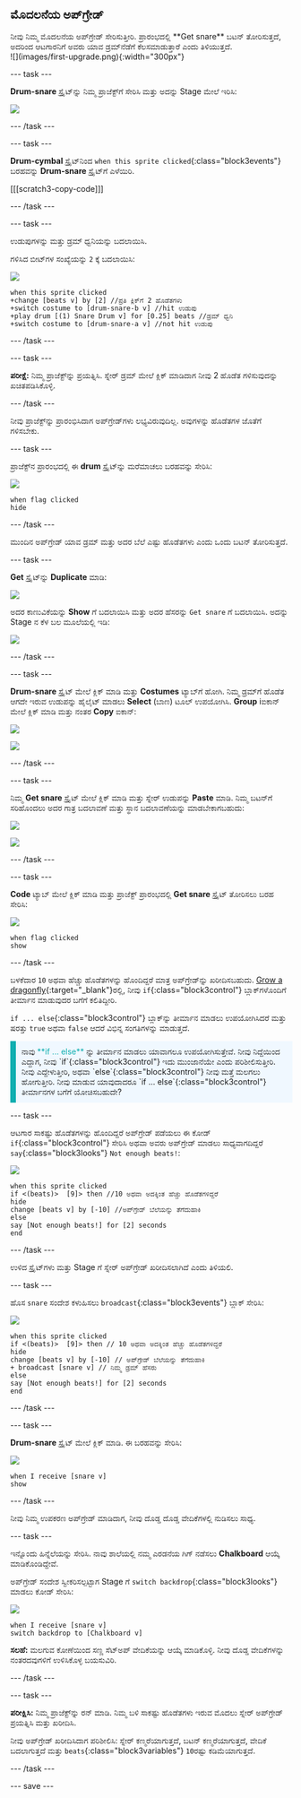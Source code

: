 ## ಮೊದಲನೆಯ ಅಪ್‌ಗ್ರೇಡ್

<div style="display: flex; flex-wrap: wrap">
<div style="flex-basis: 200px; flex-grow: 1; margin-right: 15px;">
ನೀವು ನಿಮ್ಮ ಮೊದಲನೆಯ ಅಪ್‌ಗ್ರೇಡ್‌ ಸೇರಿಸುತ್ತೀರಿ. ಪ್ರಾರಂಭದಲ್ಲಿ **Get snare** ಬಟನ್‌ ತೋರಿಸುತ್ತದೆ, ಅದರಿಂದ ಆಟಗಾರನಿಗೆ ಅವರು ಯಾವ ಡ್ರಮ್‌ನೆಡೆಗೆ ಕೆಲಸಮಾಡುತ್ತಾರೆ ಎಂದು ತಿಳಿಯುತ್ತದೆ.
</div>
<div>
![](images/first-upgrade.png){:width="300px"}
</div>
</div>

--- task ---

**Drum-snare** ಸ್ಪ್ರೈಟ್‌ನ್ನು ನಿಮ್ಮ ಪ್ರಾಜೆಕ್ಟ್‌ಗೆ ಸೇರಿಸಿ ಮತ್ತು ಅದನ್ನು Stage ಮೇಲೆ ಇರಿಸಿ:

![](images/snare-stage.png)

--- /task ---

--- task ---

**Drum-cymbal** ಸ್ಪ್ರೈಟ್‌ನಿಂದ `when this sprite clicked`{:class="block3events"} ಬರಹವನ್ನು **Drum-snare** ಸ್ಪ್ರೈಟ್‌ಗೆ ಎಳೆಯಿರಿ.

[[[scratch3-copy-code]]]

--- /task ---

--- task ---

ಉಡುಪುಗಳನ್ನು ಮತ್ತು ಡ್ರಮ್‌ ಧ್ವನಿಯನ್ನು ಬದಲಾಯಿಸಿ.

ಗಳಿಸಿದ ಬೀಟ್‌ಗಳ ಸಂಖ್ಯೆಯನ್ನು `2` ಕ್ಕೆ ಬದಲಾಯಿಸಿ:

![](images/snare-icon.png)

```blocks3
when this sprite clicked
+change [beats v] by [2] //ಪ್ರತಿ ಕ್ಲಿಕ್‌ಗೆ 2 ಹೊಡೆತಗಳು
+switch costume to [drum-snare-b v] //hit ಉಡುಪು
+play drum [(1) Snare Drum v] for [0.25] beats //ಡ್ರಮ್‌ ಧ್ವನಿ
+switch costume to [drum-snare-a v] //not hit ಉಡುಪು
```

--- /task ---

--- task ---

**ಪರೀಕ್ಷೆ:** ನಿಮ್ಮ ಪ್ರಾಜೆಕ್ಟ್‌ನ್ನು ಪ್ರಯತ್ನಿಸಿ. ಸ್ನೇರ್‌ ಡ್ರಮ್‌ ಮೇಲೆ ಕ್ಲಿಕ್‌ ಮಾಡಿದಾಗ ನೀವು 2 ಹೊಡೆತ ಗಳಿಸುವುದನ್ನು ಖಚಿತಪಡಿಸಿಕೊಳ್ಳಿ.

--- /task ---

ನೀವು ಪ್ರಾಜೆಕ್ಟ್‌ನ್ನು ಪ್ರಾರಂಭಿಸಿದಾಗ ಅಪ್‌ಗ್ರೇಡ್‌ಗಳು ಲಭ್ಯವಿರುವುದಿಲ್ಲ. ಅವುಗಳನ್ನು ಹೊಡೆತಗಳ ಜೊತೆಗೆ ಗಳಿಸಬೇಕು.

--- task ---

ಪ್ರಾಜೆಕ್ಟ್‌ನ ಪ್ರಾರಂಭದಲ್ಲಿ ಈ **drum** ಸ್ಪ್ರೈಟ್‌ನ್ನು ಮರೆಮಾಚಲು ಬರಹವನ್ನು ಸೇರಿಸಿ:

![](images/snare-icon.png)

```blocks3
when flag clicked
hide
```

--- /task ---

ಮುಂದಿನ ಅಪ್‌ಗ್ರೇಡ್‌ ಯಾವ ಡ್ರಮ್‌ ಮತ್ತು ಅದರ ಬೆಲೆ ಎಷ್ಟು ಹೊಡೆತಗಳು ಎಂದು ಒಂದು ಬಟನ್‌ ತೋರಿಸುತ್ತದೆ.

--- task ---

**Get** ಸ್ಪ್ರೈಟ್‌ನ್ನು **Duplicate** ಮಾಡಿ:

![](images/duplicate-get.png)

ಅದರ ಕಾಣುವಿಕೆಯನ್ನು **Show** ಗೆ ಬದಲಾಯಿಸಿ ಮತ್ತು ಅದರ ಹೆಸರನ್ನು `Get snare` ಗೆ ಬದಲಾಯಿಸಿ. ಅದನ್ನು Stage ನ ಕೆಳ ಬಲ ಮೂಲೆಯಲ್ಲಿ ಇಡಿ:

![](images/get-snare.png)

--- /task ---

--- task ---

**Drum-snare** ಸ್ಪ್ರೈಟ್‌ ಮೇಲೆ ಕ್ಲಿಕ್‌ ಮಾಡಿ ಮತ್ತು **Costumes** ಟ್ಯಾಬ್‌ಗೆ ಹೋಗಿ. ನಿಮ್ಮ ಡ್ರಮ್‌ಗೆ ಹೊಡೆತ ಆಗದೇ ಇರುವ ಉಡುಪನ್ನು ಹೈಲೈಟ್‌ ಮಾಡಲು **Select** (ಬಾಣ) ಟೂಲ್‌ ಉಪಯೋಗಿಸಿ. **Group** iಐಕಾನ್‌ ಮೇಲೆ ಕ್ಲಿಕ್‌ ಮಾಡಿ ಮತ್ತು ನಂತರ **Copy** ಐಕಾನ್:

![](images/snare-icon.png)

![](images/copy-costume.png)

--- /task ---

--- task ---

ನಿಮ್ಮ **Get snare** ಸ್ಪ್ರೈಟ್‌ ಮೇಲೆ ಕ್ಲಿಕ್‌ ಮಾಡಿ ಮತ್ತು ಸ್ನೇರ್‌ ಉಡುಪನ್ನು **Paste** ಮಾಡಿ. ನಿಮ್ಮ ಬಟನ್‌ಗೆ ಸರಿಹೊಂದಲು ಅದರ ಗಾತ್ರ ಬದಲಾವಣೆ ಮತ್ತು ಸ್ಥಾನ ಬದಲಾವಣೆಯನ್ನು ಮಾಡಬೇಕಾಗಬಹುದು:

![](images/get-snare-icon.png)

![](images/paste-costume.png)

--- /task ---

--- task ---

**Code** ಟ್ಯಾಬ್‌ ಮೇಲೆ ಕ್ಲಿಕ್‌ ಮಾಡಿ ಮತ್ತು ಪ್ರಾಜೆಕ್ಟ್‌ ಪ್ರಾರಂಭದಲ್ಲಿ **Get snare** ಸ್ಪ್ರೈಟ್‌ ತೋರಿಸಲು ಬರಹ ಸೇರಿಸಿ:

![](images/get-snare-icon.png)

```blocks3
when flag clicked
show
```

--- /task ---

ಬಳಕೆದಾರ `10` ಅಥವಾ ಹೆಚ್ಚು ಹೊಡೆತಗಳನ್ನು ಹೊಂದಿದ್ದರೆ ಮಾತ್ರ ಅಪ್‌ಗ್ರೇಡ್‌ನ್ನು ಖರೀದಿಸಬಹುದು. [Grow a dragonfly](https://projects.raspberrypi.org/kn-IN/projects/grow-a-dragonfly){:target="_blank"}ರಲ್ಲಿ, ನೀವು `if`{:class="block3control"} ಬ್ಲಾಕ್‌ಗಳೊಂದಿಗೆ ತೀರ್ಮಾನ ಮಾಡುವುದರ ಬಗೆಗೆ ಕಲಿತಿದ್ದೀರಿ.

`if ... else`{:class="block3control"} ಬ್ಲಾಕ್‌ನ್ನು ತೀರ್ಮಾನ ಮಾಡಲು ಉಪಯೋಗಿಸಿದರೆ ಮತ್ತು ಷರತ್ತು `true` ಅಥವಾ `false` ಆದರೆ ವಿಭಿನ್ನ ಸಂಗತಿಗಳನ್ನು ಮಾಡುತ್ತದೆ.

<p style="border-left: solid; border-width:10px; border-color: #0faeb0; background-color: aliceblue; padding: 10px;">
ನಾವು <span style="color: #0faeb0">**if ... else**</span> ನ್ನು ತೀರ್ಮಾನ ಮಾಡಲು ಯಾವಾಗಲೂ ಉಪಯೋಗಿಸುತ್ತೇವೆ. ನೀವು ನಿದ್ದೆಯಿಂದ ಎದ್ದಾಗ, ನೀವು `if`{:class="block3control"} ಇದು ಮುಂಜಾನೆಯೇ ಎಂದು ಪರಿಶೀಲಿಸುತ್ತೀರಿ. ನೀವು ಎದ್ದೇಳುತ್ತೀರಿ, ಅಥವಾ `else`{:class="block3control"} ನೀವು ಮತ್ತೆ ಮಲಗಲು ಹೋಗುತ್ತೀರಿ. ನೀವು ಮಾಡುವ ಯಾವುದಾದರೂ `if ... else`{:class="block3control"} ತೀರ್ಮಾನಗಳ ಬಗೆಗೆ ಯೋಚಿಸಬಹುದೇ? 
</p>

--- task ---

ಆಟಗಾರ ಸಾಕಷ್ಟು ಹೊಡೆತಗಳನ್ನು ಹೊಂದಿದ್ದರೆ ಅಪ್‌ಗ್ರೇಡ್‌ ಪಡೆಯಲು ಈ ಕೋಡ್ `if`{:class="block3control"} ಸೇರಿಸಿ ಅಥವಾ ಅವರು ಅಪ್‌ಗ್ರೇಡ್‌ ಮಾಡಲು ಸಾಧ್ಯವಾಗದಿದ್ದರೆ `say`{:class="block3looks"} `Not enough beats!`:

![](images/get-snare-icon.png)

```blocks3
when this sprite clicked
if <(beats)>  [9]> then //10 ಅಥವಾ ಅದಕ್ಕಿಂತ ಹೆಚ್ಚು ಹೊಡೆತಗಳಿದ್ದರೆ
hide
change [beats v] by [-10] //ಅಪ್‌ಗ್ರೇಡ್‌ ಬೆಲೆಯನ್ನು ತೆಗೆದುಹಾಕಿ
else
say [Not enough beats!] for [2] seconds 
end
```

--- /task ---

ಉಳಿದ ಸ್ಪ್ರೈಟ್‌ಗಳು ಮತ್ತು Stage ಗೆ ಸ್ನೇರ್‌ ಅಪ್‌ಗ್ರೇಡ್‌ ಖರೀದಿಸಲಾಗಿದೆ ಎಂದು ತಿಳಿಯಲಿ.

--- task ---

ಹೊಸ `snare` ಸಂದೇಶ ಕಳುಹಿಸಲು `broadcast`{:class="block3events"} ಬ್ಲಾಕ್‌ ಸೇರಿಸಿ:

![](images/get-snare-icon.png)

```blocks3
when this sprite clicked
if <(beats)>  [9]> then // 10 ಅಥವಾ ಅದಕ್ಕಿಂತ ಹೆಚ್ಚು ಹೊಡೆತಗಳಿದ್ದರೆ
hide
change [beats v] by [-10] // ಅಪ್‌ಗ್ರೇಡ್‌ ಬೆಲೆಯನ್ನು ತೆಗೆದುಹಾಕಿ
+ broadcast [snare v] // ನಿಮ್ಮ ಡ್ರಮ್‌ ಹೆಸರು
else
say [Not enough beats!] for [2] seconds 
end
```

--- /task ---

--- task ---

**Drum-snare** ಸ್ಪ್ರೈಟ್‌ ಮೇಲೆ ಕ್ಲಿಕ್‌ ಮಾಡಿ. ಈ ಬರಹವನ್ನು ಸೇರಿಸಿ:

![](images/snare-icon.png)

```blocks3
when I receive [snare v]
show
```

--- /task ---

ನೀವು ನಿಮ್ಮ ಉಪಕರಣ ಅಪ್‌ಗ್ರೇಡ್‌ ಮಾಡಿದಾಗ, ನೀವು ದೊಡ್ಡ ದೊಡ್ಡ ವೇದಿಕೆಗಳಲ್ಲಿ ನುಡಿಸಲು ಸಾಧ್ಯ.

--- task ---

ಇನ್ನೊಂದು ಹಿನ್ನೆಲೆಯನ್ನು ಸೇರಿಸಿ. ನಾವು ಶಾಲೆಯಲ್ಲಿ ನಮ್ಮ ಎರಡನೆಯ ಗಿಗ್‌ ನಡೆಸಲು **Chalkboard** ಆಯ್ಕೆ ಮಾಡಿಕೊಂಡಿದ್ದೇವೆ.

ಅಪ್‌ಗ್ರೇಡ್‌ ಸಂದೇಶ ಸ್ವೀಕರಿಸಲ್ಪಟ್ಟಾಗ Stage ಗೆ `switch backdrop`{:class="block3looks"} ಮಾಡಲು ಕೋಡ್‌ ಸೇರಿಸಿ:

![](images/stage-icon.png)

```blocks3
when I receive [snare v]
switch backdrop to [Chalkboard v]
```

**ಸಲಹೆ:** ಮಲಗುವ ಕೋಣೆಯಿಂದ ಸಣ್ಣ ಸೆಟ್‌ಅಪ್‌ ವೇದಿಕೆಯನ್ನು ಆಯ್ಕೆ ಮಾಡಿಕೊಳ್ಳಿ. ನೀವು ದೊಡ್ಡ ವೇದಿಕೆಗಳನ್ನು ನಂತರದವುಗಳಿಗೆ ಉಳಿಸಿಕೊಳ್ಳ ಬಯಸುವಿರಿ.

--- /task ---

--- task ---

**ಪರೀಕ್ಷಿಸಿ:** ನಿಮ್ಮ ಪ್ರಾಜೆಕ್ಟ್‌ನ್ನು ರನ್‌ ಮಾಡಿ. ನಿಮ್ಮ ಬಳಿ ಸಾಕಷ್ಟು ಹೊಡೆತಗಳು ಇರುವ ಮೊದಲು ಸ್ನೇರ್‌ ಅಪ್‌ಗ್ರೇಡ್‌ ಪ್ರಯತ್ನಿಸಿ ಮತ್ತು ಖರೀದಿಸಿ.

ನೀವು ಅಪ್‌ಗ್ರೇಡ್‌ ಖರೀದಿಸಿದಾಗ ಪರಿಶೀಲಿಸಿ: ಸ್ನೇರ್‌ ಕಣ್ಮರೆಯಾಗುತ್ತದೆ, ಬಟನ್‌ ಕಣ್ಮರೆಯಾಗುತ್ತದೆ, ವೇದಿಕೆ ಬದಲಾಗುತ್ತದೆ ಮತ್ತು `beats`{:class="block3variables"} `10`ರಷ್ಟು ಕಡಿಮೆಯಾಗುತ್ತದೆ.

--- /task ---

--- save ---
